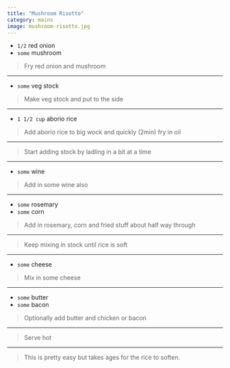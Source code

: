 ```yaml
---
title: "Mushroom Risotto"
category: mains
image: mushroom-risotto.jpg
---
```



* `1/2` red onion
* `some` mushroom

> Fry red onion and mushroom

---

* `some` veg stock

> Make veg stock and put to the side

---

* `1 1/2 cup` aborio rice

> Add aborio rice to big wock and quickly (2min) fry in oil

---

> Start adding stock by ladling in a bit at a time

---

* `some` wine

> Add in some wine also

---

* `some` rosemary
* `some` corn

> Add in rosemary, corn  and fried stuff about half way through

---

> Keep mixing in stock until rice is soft

---

* `some` cheese

> Mix in some cheese

---

* `some` butter
* `some` bacon

> Optionally add butter and chicken or bacon

---

> Serve hot

---

> This is pretty easy but takes ages for the rice to soften.

